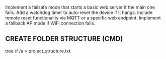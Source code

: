Implement a failsafe mode that starts a basic web server if the main one fails.
Add a watchdog timer to auto-reset the device if it hangs.
Include remote reset functionality via MQTT or a specific web endpoint.
Implement a fallback AP mode if WiFi connection fails.


## CREATE FOLDER STRUCTURE (CMD)
tree /f /a > project_structure.txt